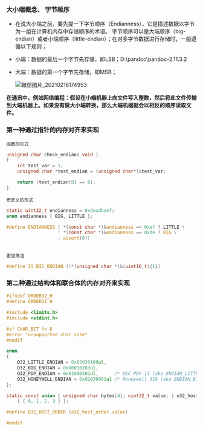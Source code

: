 ### 大小端概念、 字节顺序
+ 在说大小端之前，要先提一下字节顺序（Endianness），它是描述数据以字节为一组在计算机内存中存储顺序的术语。 字节顺序可以是大端顺序（big-endian）或者小端顺序（little-endian）；在对多字节数据进行存储时，一般遵循以下规则；

+ 小端：数据的最后一个字节先存储，即LSB；D:\pandoc\pandoc-2.11.3.2

+ 大端：数据的第一个字节先存储，即MSB；

  ![微信图片_20210216174953](https://gitee.com/wang_chunfeng/pic-go/raw/master/img/20210216175021.jpg)

**在通讯中，例如网络编程：假设在小端机器上向文件写入整数，然后将此文件传输到大端机器上。如果没有做大小端转换，那么大端机器就会以相反的顺序读取文件。**



### 第一种通过指针的内存对齐来实现

`函数的形式`

```c
unsigned char check_endian( void )
{
    int test_var = 1;
    unsigned char *test_endian = (unsigned char*)&test_var;

    return (test_endian[0] == 0);
}
```
`宏定义的形式`

```c
static uint32_t endianness = 0xdeadbeef; 
enum endianness { BIG, LITTLE };

#define ENDIANNESS ( *(const char *)&endianness == 0xef ? LITTLE \
                   : *(const char *)&endianness == 0xde ? BIG \
                   : assert(0))
                   
```
`更加简洁`

```c
#define IS_BIG_ENDIAN (!*(unsigned char *)&(uint16_t){1})
```



### 第二种通过结构体和联合体的内存对齐来实现

```c
#ifndef ORDER32_H
#define ORDER32_H

#include <limits.h>
#include <stdint.h>

#if CHAR_BIT != 8
#error "unsupported char size"
#endif

enum
{
    O32_LITTLE_ENDIAN = 0x03020100ul,
    O32_BIG_ENDIAN = 0x00010203ul,
    O32_PDP_ENDIAN = 0x01000302ul,      /* DEC PDP-11 (aka ENDIAN_LITTLE_WORD) */
    O32_HONEYWELL_ENDIAN = 0x02030001ul /* Honeywell 316 (aka ENDIAN_BIG_WORD) */
};

static const union { unsigned char bytes[4]; uint32_t value; } o32_host_order =
    { { 0, 1, 2, 3 } };

#define O32_HOST_ORDER (o32_host_order.value)

#endif
```